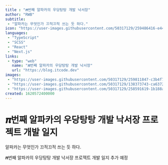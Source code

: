 ```yaml
---
title : "𝝅번째 알파카의 우당탕탕 개발 낙서장"
author: "RWB"
subtitle:
 - "알파카는 무엇인가 끄적끄적 쓰는 듯 하다."
icon: "https://user-images.githubusercontent.com/50317129/259486416-e44887c9-76d6-44f8-9942-b97cd8dc1329.png"
languages:
 - "TypeScript"
 - "SCSS"
 - "React"
 - "Next.js"
links:
 - type: "web"
   name: "𝝅번째 알파카의 우당탕탕 개발 낙서장"
   url: "https://blog.itcode.dev"
images:
 - "https://user-images.githubusercontent.com/50317129/259811847-c3b4f7b4-5d19-44d9-863e-a3c69755076e.png"
 - "https://user-images.githubusercontent.com/50317129/138373743-ca6372cb-4c2e-4517-9190-4babdde6b98a.gif"
 - "https://user-images.githubusercontent.com/50317129/258591619-1b188aa3-78a3-48eb-a815-1e5d86184e50.png"
created: 1620572400000
---
```


# 𝝅번째 알파카의 우당탕탕 개발 낙서장 프로젝트 개발 일지

알파카는 무엇인가 끄적끄적 쓰는 듯 하다.

𝝅번째 알파카의 우당탕탕 개발 낙서장 프로젝트 개발 일지 추가 예정